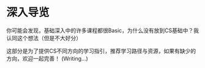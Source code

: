 # 深入导览

你可能会发现，基础深入中的许多课程都很Basic，为什么没有放到CS基础中？我认同这个想法（但是不大好分）

这部分是为了提供CS不同方向的学习指引，推荐学习路径与资源，如果有缺少的方向，欢迎一起完善！
(Writing...)
